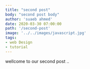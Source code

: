 ```yaml
---
title: "second post"
body: "second post body"
author: 'suaeb ahmed'
date: 2020-03-30 07:00:00 
path: '/second-post'
image: '../../images/javascript.jpg'
tags: 
- web Design
- tutorial
---
```

wellcome to our second post ..
